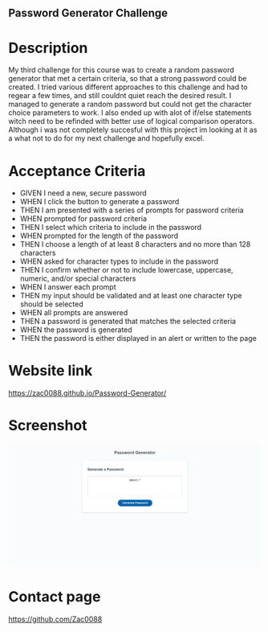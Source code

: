 ## Password Generator Challenge
# Description #
My third challenge for this course was to create a random password generator that met a certain criteria, so that a strong password could be created.
I tried various different approaches to this challenge and had to regear a few times, and still couldnt quiet reach the desired result. I managed to generate a random password but could not get the character choice parameters to work. I also ended up with alot of if/else statements witch need to be refinded with better use of logical comparison operators.
Although i was not completely succesful with this project im looking at it as a what not to do for my next challenge and hopefully excel.

# Acceptance Criteria #

* GIVEN I need a new, secure password
* WHEN I click the button to generate a password
* THEN I am presented with a series of prompts for password criteria
* WHEN prompted for password criteria
* THEN I select which criteria to include in the password
* WHEN prompted for the length of the password
* THEN I choose a length of at least 8 characters and no more than 128 characters
* WHEN asked for character types to include in the password
* THEN I confirm whether or not to include lowercase, uppercase, numeric, and/or special characters
* WHEN I answer each prompt
* THEN my input should be validated and at least one character type should be selected
* WHEN all prompts are answered
* THEN a password is generated that matches the selected criteria
* WHEN the password is generated
* THEN the password is either displayed in an alert or written to the page

# Website link
https://zac0088.github.io/Password-Generator/

# Screenshot
![screenshot](/assets/screencapture-file-C-Users-zac-c-Desktop-Password-Generator-index-html-2022-08-18-22_39_02.png)
# Contact page
https://github.com/Zac0088